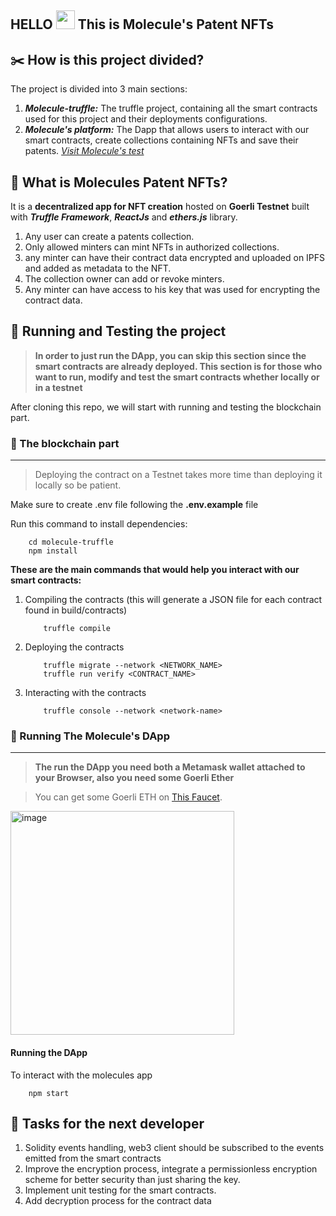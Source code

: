HELLO <img src="https://raw.githubusercontent.com/MartinHeinz/MartinHeinz/master/wave.gif" width="30px"> This is Molecule's Patent NFTs
---

## ✂️ How is this project divided?
The project is divided into 3 main sections:
1. ***Molecule-truffle:*** The truffle project, containing all the smart contracts used for this project and their deployments configurations.
2. ***Molecule's platform:*** The Dapp that allows users to interact with our smart contracts, create collections containing NFTs and save their patents. [*Visit Molecule's test*](https://nour-karoui.github.io/molecule-research-nfts/)

## 🙌 What is Molecules Patent NFTs?
It is a **decentralized app for NFT creation** hosted on **Goerli Testnet** built with ***Truffle Framework***, ***ReactJs*** and ***ethers.js*** library.
1. Any user can create a patents collection.
2. Only allowed minters can mint NFTs in authorized collections.
3. any minter can have their contract data encrypted and uploaded on IPFS and added as metadata to the NFT.
4. The collection owner can add or revoke minters.
5. Any minter can have access to his key that was used for encrypting the contract data.


## 🎯 Running and Testing the project
> **In order to just run the DApp, you can skip this section since the smart contracts are already deployed. This section is for those who want to run, modify and test the smart contracts whether locally or in a testnet**

After cloning this repo, we will start with running and testing the blockchain part.
### 📒 The blockchain part

---

> Deploying the contract on a Testnet takes more time than deploying it locally so be patient.

Make sure to create .env file following the **.env.example** file

Run this command to install dependencies:
```shell
    cd molecule-truffle
    npm install
```

**These are the main commands that would help you interact with our smart contracts:**
1. Compiling the contracts (this will generate a JSON file for each contract found in build/contracts)
    ```shell
        truffle compile
    ```
2. Deploying the contracts
    ```shell
        truffle migrate --network <NETWORK_NAME>
        truffle run verify <CONTRACT_NAME>
    ```
3. Interacting with the contracts
    ```shell
        truffle console --network <network-name>
    ```
### 🚀 Running The Molecule's DApp

---  	

> **The run the DApp you need both a Metamask wallet attached to your Browser, also you need some Goerli Ether**

> You can get some Goerli ETH on [This Faucet](https://goerlifaucet.com/).

<img width="358" alt="image" src="https://user-images.githubusercontent.com/47257753/211004734-9d0b3b93-606f-4270-9791-22ec10397e1b.png">

#### Running the DApp
To interact with the molecules app
```shell
    npm start
```
## 🔨 Tasks for the next developer
1. Solidity events handling, web3 client should be subscribed to the events emitted from the smart contracts 
2. Improve the encryption process, integrate a permissionless encryption scheme for better security than just sharing the key.
3. Implement unit testing for the smart contracts.
4. Add decryption process for the contract data